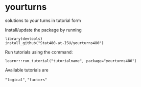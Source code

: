 # yourturns
solutions to your turns in tutorial form

Install/update the package by running 

```
library(devtools)
install_github("Stat480-at-ISU/yourturns480")
```

Run tutorials using the command:

```
learnr::run_tutorial("tutorialname", package="yourturns480")
```

Available tutorials are

`"logical"`, `"factors"`

